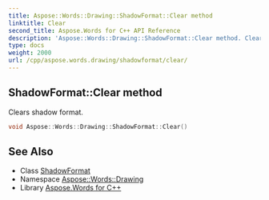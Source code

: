 ```yaml
---
title: Aspose::Words::Drawing::ShadowFormat::Clear method
linktitle: Clear
second_title: Aspose.Words for C++ API Reference
description: 'Aspose::Words::Drawing::ShadowFormat::Clear method. Clears shadow format in C++.'
type: docs
weight: 2000
url: /cpp/aspose.words.drawing/shadowformat/clear/
---
```

## ShadowFormat::Clear method


Clears shadow format.

```cpp
void Aspose::Words::Drawing::ShadowFormat::Clear()
```

## See Also

* Class [ShadowFormat](../)
* Namespace [Aspose::Words::Drawing](../../)
* Library [Aspose.Words for C++](../../../)
